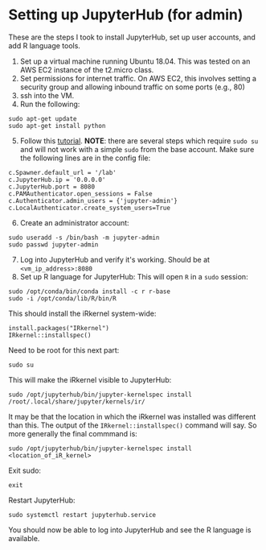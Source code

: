 # Setting up JupyterHub (for admin)

These are the steps I took to install JupyterHub, set up user accounts, and add R language tools.

1. Set up a virtual machine running Ubuntu 18.04. This was tested on an AWS EC2 instance of the t2.micro class.
2. Set permissions for internet traffic. On AWS EC2, this involves setting a security group and allowing inbound traffic on some ports (e.g., 80)
3. ssh into the VM.
4. Run the following:
```
sudo apt-get update
sudo apt-get install python
```
5. Follow this [tutorial](https://jupyterhub.readthedocs.io/en/stable/installation-guide-hard.html). **NOTE**: there are several steps which require `sudo su` and will not work with a simple `sudo` from the base account. Make sure the following lines are in the config file:
```
c.Spawner.default_url = '/lab'
c.JupyterHub.ip = '0.0.0.0'
c.JupyterHub.port = 8080
c.PAMAuthenticator.open_sessions = False
c.Authenticator.admin_users = {'jupyter-admin'}
c.LocalAuthenticator.create_system_users=True
```
6. Create an administrator account:
```
sudo useradd -s /bin/bash -m jupyter-admin
sudo passwd jupyter-admin
```
7. Log into JupyterHub and verify it's working. Should be at `<vm_ip_address>:8080`
8. Set up R language for JupyterHub:
This will open `R` in a `sudo` session:
```
sudo /opt/conda/bin/conda install -c r r-base
sudo -i /opt/conda/lib/R/bin/R
```
This should install the iRkernel system-wide:
```
install.packages("IRkernel")
IRkernel::installspec()
```
Need to be root for this next part:
```
sudo su
```
This will make the iRkernel visible to JupyterHub:
```
sudo /opt/jupyterhub/bin/jupyter-kernelspec install /root/.local/share/jupyter/kernels/ir/
```
It may be that the location in which the iRkernel was installed was different than this. The output of the `IRkernel::installspec()` command will say. So more generally the final commmand is:
```
sudo /opt/jupyterhub/bin/jupyter-kernelspec install <location_of_iR_kernel>
```
Exit sudo:
```
exit
```
Restart JupyterHub:
```
sudo systemctl restart jupyterhub.service
```
You should now be able to log into JupyterHub and see the R language is available. 

